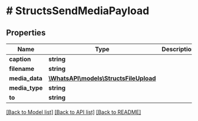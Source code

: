 # # StructsSendMediaPayload

## Properties

Name | Type | Description | Notes
------------ | ------------- | ------------- | -------------
**caption** | **string** |  | [optional]
**filename** | **string** |  | [optional]
**media_data** | [**\WhatsAPI\models\StructsFileUpload**](StructsFileUpload.md) |  |
**media_type** | **string** |  |
**to** | **string** |  |

[[Back to Model list]](../../README.md#models) [[Back to API list]](../../README.md#endpoints) [[Back to README]](../../README.md)
